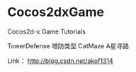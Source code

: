 Cocos2dxGame
============

Cocos2d-x Game Tutorials

TowerDefense 塔防类型
CatMaze A星寻路


Link： http://blog.csdn.net/akof1314
